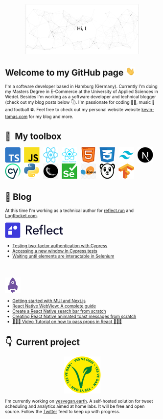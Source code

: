 <p align="center">
<img src="https://github.com/kevintomas1995/kevintomas1995/blob/main/assests/intro.gif" alt="Hi, I'm Kevin 👋 I'm a software developer from Hamburg 🚀 I ❤️ TypeScript + Python">

</p>

<h1>Welcome to my GitHub page <img  src="https://raw.githubusercontent.com/ABSphreak/ABSphreak/master/gifs/Hi.gif" width="30px"></h1>

I'm a software developer based in Hamburg (Germany). Currently I'm doing my Masters Degree in E-Commerce at the University of Applied Sciences in Wedel. Besides I'm working as a software developer and technical blogger (check out my blog posts below 👇). I'm passionate for coding 👨‍💻, music 🎸 and football ⚽️. Feel free to check out my personal website website [kevin-tomas.com](https://kevin-tomas.com) for my blog and more.

# 🧰 &nbsp;My toolbox

<img  src="https://github.com/kevintomas1995/kevintomas1995/blob/main/assests/typescript.png" width="50" height="50"/> &nbsp;
<img  src="https://github.com/kevintomas1995/kevintomas1995/blob/main/assests/javascript.png" width="50" height="50"/> &nbsp;
<img  src="https://github.com/kevintomas1995/kevintomas1995/blob/main/assests/react.png" width="50" height="50"/> &nbsp;
<img  src="https://github.com/kevintomas1995/kevintomas1995/blob/main/assests/react-native.png" width="50" height="50"/> &nbsp;
<img  src="https://github.com/kevintomas1995/kevintomas1995/blob/main/assests/html.png" width="50" height="50"/> &nbsp;
<img  src="https://github.com/kevintomas1995/kevintomas1995/blob/main/assests/css.png" width="50" height="50"/> &nbsp;
<img  src="https://github.com/kevintomas1995/kevintomas1995/blob/main/assests/tailwind.png" width="50" height="50"/> &nbsp;
<img  src="https://github.com/kevintomas1995/kevintomas1995/blob/main/assests/next.png" width="50" height="50"/> &nbsp;
<img  src="https://github.com/kevintomas1995/kevintomas1995/blob/main/assests/cypress.png" width="50" height="50"/> &nbsp;
<img  src="https://github.com/kevintomas1995/kevintomas1995/blob/main/assests/python.png" width="50" height="50"/> &nbsp;
<img  src="https://github.com/kevintomas1995/kevintomas1995/blob/main/assests/flask.png" width="50" height="50"/> &nbsp;
<img  src="https://github.com/kevintomas1995/kevintomas1995/blob/main/assests/selenium.png" width="50" height="50"/> &nbsp;
<img  src="https://github.com/kevintomas1995/kevintomas1995/blob/main/assests/scikit.png" width="50" height="50"/> &nbsp;
<img  src="https://github.com/kevintomas1995/kevintomas1995/blob/main/assests/pandas.png" width="50" height="50"/> &nbsp;
<img  src="https://github.com/kevintomas1995/kevintomas1995/blob/main/assests/tensorflow.png" width="50" height="50"/> &nbsp; <br />

# :memo: Blog

At this time I'm working as a technical author for [reflect.run](https://www.reflect.run) and [LogRocket.com](https://logrocket.com/).

<p align="left">
  <img src="https://github.com/kevintomas1995/kevintomas1995/blob/main/assests/reflect-new.png" alt="Reflect Logo" width="190" height="50">
</p>

- [Testing two-factor authentication with Cypress](https://reflect.run/articles/testing-two-factor-authentication-with-cypress/)
- [Accessing a new window in Cypress tests](https://reflect.run/articles/accessing-a-new-window-in-cypress-tests/)
- [Waiting until elements are interactable in Selenium](https://reflect.run/articles/waiting-until-elements-are-interactable-in-selenium/)

<br /> <br />
<p align="left">
  <img src="https://github.com/kevintomas1995/kevintomas1995/blob/main/assests/logrocket-new.jpeg" alt="Logrocket Logo" width="50" height="50">
</p>

- [Getting started with MUI and Next.js](https://blog.logrocket.com/getting-started-with-mui-and-next-js/)
- [React Native WebView: A complete guide](https://blog.logrocket.com/react-native-webview-a-complete-guide/)
- [Create a React Native search bar from scratch](https://blog.logrocket.com/create-react-native-search-bar-from-scratch/)
- [Creating React Native animated toast messages from scratch](https://blog.logrocket.com/creating-react-native-animated-toast-messages-from-scratch/)
- [🎥🎥🎥 Video Tutorial on how to pass props in React 🎥🎥🎥](https://www.youtube.com/watch?v=0_6YYR3HRlw)

# 👇 &nbsp;Current project

<p align="center">
  <img src="https://github.com/kevintomas1995/kevintomas1995/blob/main/assests/yesvegan.svg" alt="Yesvegan Logo"  height="120"  width="120">
</p>

I'm currently working on [yesvegan.earth](https://yesvegan.earth). A self-hosted solution for tweet scheduling and analytics aimed at home labs. It will be free and open source. Follow the [Twitter](https://twitter.com/tweetormator) feed to keep up with progress.
